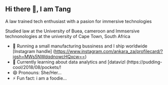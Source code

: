 ## Hi there 👋, I am Tang

A law trained tech enthusiast with a pasion for immersive technologies

Studied law at the University of Buea, cameroon and Immsersive technonologies at the university of Cape Town, South Africa
- 🔭 Running a small manufacturing bussiness and I ship worldwide [Instagram handle] (https://www.instagram.com/ankara_za/profilecard/?igsh=MWs5NWdqdnowcHQxcw==)
- 🌱 Currently learning about data analytics and [datavizl (https://pudding-cool/2018/08/pockets/!<br/>
- 😄 Pronouns: She/Her...
- ⚡ Fun fact: i am a foodie...
<!-- GitHub stats from https://github.com/anuraghazra/github-readme-stats ->
I! Tang’s github statsl (https://github-readme-stats.vercel.app/api?username=AnnaTang2_private=true&show icons=true&theme=radical&hide rank=false)l (https://github.com/anuraghazra/github-readme-stats)
